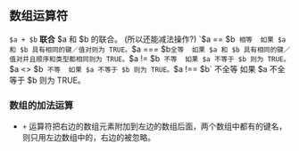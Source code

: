 ## 数组运算符
`$a + $b`   **联合**	$a 和 $b 的联合。 (所以还能减法操作?)
`$a == $b`	相等	如果 $a 和 $b 具有相同的键／值对则为 TRUE。
`$a === $b`	全等	如果 $a 和 $b 具有相同的键／值对并且顺序和类型都相同则为 TRUE。
`$a != $b`	不等	如果 $a 不等于 $b 则为 TRUE。
`$a <> $b`	不等	如果 $a 不等于 $b 则为 TRUE。
`$a !== $b`	不全等	如果 $a 不全等于 $b 则为 TRUE。


### 数组的加法运算
* `+` 运算符把右边的数组元素附加到左边的数组后面，两个数组中都有的键名，则只用左边数组中的，右边的被忽略。
